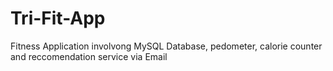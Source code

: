 # Tri-Fit-App
Fitness Application involvong MySQL Database, pedometer, calorie counter and reccomendation service via Email
